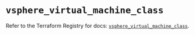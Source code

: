 # `vsphere_virtual_machine_class`

Refer to the Terraform Registry for docs: [`vsphere_virtual_machine_class`](https://registry.terraform.io/providers/hashicorp/vsphere/2.9.2/docs/resources/virtual_machine_class).

